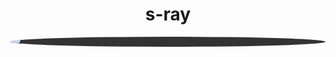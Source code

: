 <h1 style="text-align: center;">s-ray</h1>

<img style="display: block; margin: 0 auto; background: #333; border-radius: 50%;" src="https://github.com/user-attachments/assets/c63391ef-54ed-4bce-9c69-cec239af0b0d" />